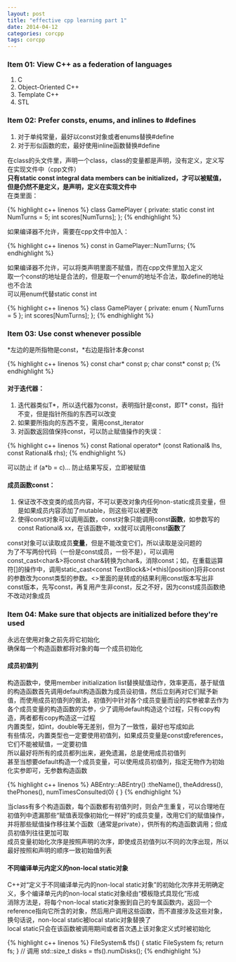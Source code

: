 ```yaml
---
layout: post
title: "effective cpp learning part 1"
date: 2014-04-12
categories: corcpp
tags: corcpp
---
```


### Item 01: View C++ as a federation of languages

1. C
2. Object-Oriented C++
3. Template C++
4. STL

### Item 02: Prefer consts, enums, and inlines to #defines

1. 对于单纯常量，最好以const对象或者enums替换#define
2. 对于形似函数的宏，最好使用inline函数替换#define

在class的头文件里，声明一个class，class的变量都是声明，没有定义，定义写在实现文件中（cpp文件）  
**只有static const integral data members can be initialized，才可以被赋值，但是仍然不是定义，是声明，定义在实现文件中**  
在类里面：

{% highlight c++ linenos %}
class GamePlayer {
private:
    static const int NumTurns = 5;
    int scores[NumTurns];
};
{% endhighlight %}

如果编译器不允许，需要在cpp文件中加入：

{% highlight c++ linenos %}
const in GamePlayer::NumTurns;
{% endhighlight %}

如果编译器不允许，可以将类声明里面不赋值，而在cpp文件里加入定义  
取一个const的地址是合法的，但是取一个enum的地址不合法，取define的地址也不合法  
可以用enum代替static const int

{% highlight c++ linenos %}
class GamePlayer {
private:
    enum { NumTurns = 5 };
    int scores[NumTurns];
};
{% endhighlight %}

### Item 03: Use const whenever possible

\*左边的是所指物是const，\*右边是指针本身const

{% highlight c++ linenos %}
const char* const p;
char const* const p;
{% endhighlight %}

#### 对于迭代器：

1. 迭代器类似T\*，所以迭代器为const，表明指针是const，即T\* const，指针不变，但是指针所指的东西可以改变
2. 如果要所指向的东西不变，需用const\_iterator
3. 对函数返回值保持const，可以防止赋值操作的失误：

{% highlight c++ linenos %}
const Rational operator* (const Rational& lhs, const Rational& rhs);
{% endhighlight %}

可以防止 if (a\*b = c)... 防止结果写反，立即被赋值

#### 成员函数const：

1. 保证改不改变类的成员内容，不可以更改对象内任何non-static成员变量，但是如果成员内容添加了mutable，则这些可以被更改
2. 使得const对象可以调用函数，const对象只能调用const**函数**，如参数写的const Rational& xx，在该函数中，xx就可以调用const**函数**了

const对象可以读取成员**变量**，但是不能改变它们，所以读取是没问题的  
为了不写两份代码（一份是const成员，一份不是），可以调用const\_cast\<char&\>将const char&转换为char&，消除const；如，在重载运算符[]的操作中，调用static\_cast\<const TextBlock&\>(\*this)[position]将非const的参数改为const类型的参数。<>里面的是转成的结果利用const版本写出非const版本，先写const，再复用产生非const，反之不好，因为const成员函数绝不改动对象成员

### Item 04: Make sure that objects are initialized before they're used

永远在使用对象之前先将它初始化  
确保每一个构造函数都将对象的每一个成员初始化

#### 成员初值列

构造函数中，使用member initialization list替换赋值动作，效率更高，基于赋值的构造函数首先调用default构造函数为成员设初值，然后立刻再对它们赋予新值，而使用成员初值列的做法，初值列中针对各个成员变量而设的实参被拿去作为各个成员变量的构造函数的实参，少了调用default构造这个过程，只有copy构造，两者都有copy构造这一过程  
内置类型，如int，double等无差别，但为了一致性，最好也写成如此  
有些情况，内置类型也一定要使用初值列，如果成员变量是const或references，它们不能被赋值，一定要初值    
所以最好将所有的成员都列出来，避免遗漏，总是使用成员初值列  
甚至当想要default构造一个成员变量，可以使用成员初值列，指定无物作为初始化实参即可，无参数构造函数

{% highlight c++ linenos %}
ABEntry::ABEntry()
    :theName(),
    theAddress(),
    thePhones(),
    numTimesConsulted(0)
{ }
{% endhighlight %}

当class有多个构造函数，每个函数都有初值列时，则会产生重复，可以合理地在初值列中遗漏那些“赋值表现像初始化一样好”的成员变量，改用它们的赋值操作，并将那些赋值操作移往某个函数（通常是private），供所有的构造函数调用；但成员初值列往往更加可取  
成员变量初始化次序是按照声明的次序，即使成员初值列以不同的次序出现，所以最好按照和声明的顺序一致初始值列表  

#### 不同编译单元内定义的non-local static对象

C++对“定义于不同编译单元内的non-local static对象”的初始化次序并无明确定义，多个编译单元内的non-local static对象经由“模板隐式具现化”形成  
消除方法是，将每个non-local static对象搬到自己的专属函数内，返回一个reference指向它所含的对象，然后用户调用这些函数，而不直接涉及这些对象，换句话说，non-local static被local static对象替换了  
local static只会在该函数被调用期间或者首次遇上该对象定义式时被初始化

{% highlight c++ linenos %}
FileSystem& tfs()
{
    static FileSystem fs;
    return fs;
}
// 调用
std::size_t disks = tfs().numDisks();
{% endhighlight %}


